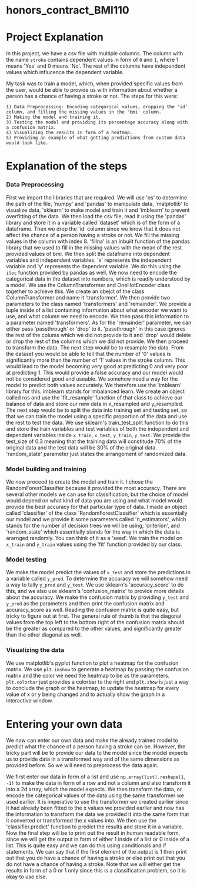 # honors_contract_BMI110

# Project Explanation
In this project, we have a csv file with multiple columns. The column with the name ```stroke``` contains dependent values in form of ```0``` and ```1```, where 1 means 'Yes' and 0 means 'No'. The rest of the columns have independent values which influcence the dependent variable.


My task was to train a model, which, when provided specific values from the user, would be able to provide us with information about whether a person has a chance of having a stroke or not. The steps for this were:

    1) Data Preprocessing: Encoding categorical values, dropping the 'id' column, and filling the missing values in the 'bmi' column.
    2) Making the model and training it.
    3) Testing the model and providing its percentage accuracy along with a confusion matrix.
    4) Visualizing the results in form of a heatmap.
    5) Providing an example of what getting predictions from custom data would look like.


# Explanation of the steps

### Data Preprocessing


First we import the libraries that are required. We will use 'os' to determine the path of the file, 'numpy' and 'pandas' to manipulate data, 'matplotlib' to visualize data, 'sklearn' to make model and train it and 'imblearn' to prevent overfitting of the data.
We then load the csv file, read it using the 'pandas' library and store it in a variable called 'dataset' which is of the form of a dataframe. Then we drop the 'id' column since we know that it does not affect the chance of a person having a stroke or not. We fill the missing values in the column with index 8. 'fillna' is an inbuilt function of the pandas library that we used to fill in the missing values with the mean of the rest provided values of bmi. We then split the dataframe into dependent variables and independent variables. 'x' represents the independent variable and 'y' represents the dependent variable. We do this using the ```iloc``` function provided by pandas as well. We now need to encode the categorical data in the dataset into numbers, which is readily understood by a model. We use the ColumnTransformer and OneHotEncoder class together to achieve this. We create an obejct of the class ColumnTransformer and name it 'transformer'. We then provide two parameters to the class named 'transformers' and 'remainder'. We provide a tuple inside of a list containing information about what encoder we want to use, and what column we need to encode. We then pass this information to a parameter named 'transformers'. As for the 'remainder' parameter, we can either pass 'passthrough' or 'drop' to it. 'passthrough' in this case ignores the rest of the colums which we did not provide to it and 'drop' would delete or drop the rest of the columns which we did not provide. We then proceed to transform the data. The next step would be to resample the data. From the dataset you would be able to tell that the number of '0' values is significantly more than the number of '1' values in the stroke column. This would lead to the model becoming very good at predicting 0 and very poor at predicting 1. This would provide a false accuracy and our model would not be considered good and useable. We somehow need a way for the model to predict both values accurately. We therefore use the 'imblearn' library for this. imblearn stands for imbalanced learn. We create an object called ros and use the 'fit_resample' function of that class to achieve our balance of data and store our new data in x_resampled and y_resampled. The next step would be to split the data into training set and testing set, so that we can train the model using a specific proportion of the data and use the rest to test the data. We use sklearn's train_test_split function to do this and store the train variables and test variables of both the independent and dependent variables inside ```x_train```, ```x_test```, ```y_train```, ```y_test```. We provide the test_size of 0.3 meaning that the training data will constitude 70% of the original data and the test data will be 30% of the original data. 'random_state' parameter just states the arrangement of randomized data.  


### Model building and training



We now proceed to create the model and train it. I chose the RandomForestClassifier because it provided the most accuracy. There are several other models we can use for classification, but the choice of model would depend on what kind of data you are using and what model would provide the best accuracy for that particular type of data. I made an object called 'classifier' of the class 'RandomForestClassifier' which is essentially our model and we provide it some parameters called 'n_estimators', which stands for the number of decision trees we will be using, 'criterion', and 'random_state' which essentially stands for the way in which the data is ararnged randomly. You can think of it as a 'seed'. We train the model on ```x_train``` and ```y_train``` values using the 'fit' function provided by our class. 


### Model testing



We make the model predict the values of ```x_test``` and store the predictions in a variable called ```y_pred```. To determine the accuracy we will somehow need a way to tally ```y_pred``` and ```y_test```. We use sklearn's 'accuracy_score' to do this, and we also use sklearn's 'confusion_matrix' to provide more details about the accuracy. We make the confusion matrix by providing ```y_test``` and ```y_pred``` as the parameters and then print the confusion matrix and accuracy_score as well. Reading the confusion matrix is quite easy, but tricky to figure out at first. The general rule of thumb is that the diagonal values from the top left to the bottom right of the confusion matrix should be the greater as compared to the other values, and significantly greater than the other diagonal as well.


### Visualizing the data


We use matplotlib's pyplot function to plot a heatmap for the confusion matrix. We use ```plt.imshow``` to generate a heatmap by passing the confusion matrix and the color we need the heatmap to be as the parameters. ```plt.colorbar``` just provides a colorbar to the right and ```plt.show``` is just a way to conclude the graph or the heatmap, to update the heatmap for every value of x or y being changed and to actually show the graph in a interactive window. 


# Entering your own data


We now can enter our own data and make the already trained model to predict what the chance of a person having a stroke can be. However, the tricky part will be to provide our data to the model since the model expects us to provide data in a transformed way and of the same dimensions as provided before. So we will need to preprocess the data again. 


We first enter our data in form of a list and use ```np.array(list).reshape(1, -1)``` to make the data in form of a row and not a column and also transform it into a 2d array, which the model expects. We then transform the data, or encode the categorical values of the data using the same transformer we used earlier. It is imperative to use the transformer we created earlier since it had already been fitted to the x values we provided earlier and now has the information to transform the data we provided it into the same form that it converted or transformed the x values into. We then use the 'classifier.predict' function to predict the results and store it in a variable. Now the final step will be to print out the result in human readable form, since we will get the output in form of either 1 inside of a list or 0 inside of a list. This is quite easy and we can do this using conditionals and if statements. We can say that if the first element of the output is 1 then print out that you do have a chance of having a stroke or else print out that you do not have a chance of having a stroke. Note that we will either get the results in form of a 0 or 1 only since this is a classification problem, so it is okay to use else. 



